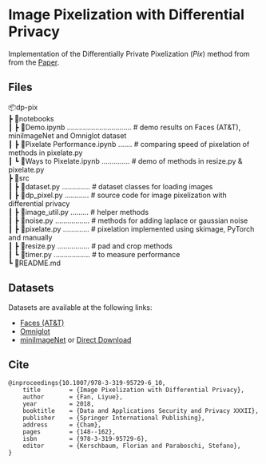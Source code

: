 

# Image Pixelization with Differential Privacy



Implementation of the  Differentially Private Pixelization (*Pix*) method from  from the [Paper](https://link.springer.com/chapter/10.1007/978-3-319-95729-6_10).

## Files

📦dp-pix  
 ┣ 📂notebooks   
 ┃ ┣ 📜Demo.ipynb ................................ # demo results on Faces (AT&T), miniImageNet and Omniglot dataset  
 ┃ ┣ 📜Pixelate Performance.ipynb ....... # comparing speed of pixelation of methods in pixelate.py  
 ┃ ┗ 📜Ways to Pixelate.ipynb .............. # demo of methods in resize.py & pixelate.py  
 ┣ 📂src  
 ┃ ┣ 📜dataset.py .............. # dataset classes for loading images    
 ┃ ┣ 📜dp_pixel.py ............ # source code for image pixelization with differential privacy  
 ┃ ┣ 📜image_util.py ......... # helper methods  
 ┃ ┣ 📜noise.py ................. # methods for adding laplace or gaussian noise  
 ┃ ┣ 📜pixelate.py ............. # pixelation implemented using skimage, PyTorch and manually   
 ┃ ┣ 📜resize.py ................ # pad and crop methods  
 ┃ ┗ 📜timer.py ..................  # to measure performance  
 ┗ 📜README.md



## Datasets

Datasets are available at the following links:

- [Faces (AT&T)](https://git-disl.github.io/GTDLBench/datasets/att_face_dataset/)
- [Omniglot](https://github.com/brendenlake/omniglot/tree/master/python)
- [miniImageNet](https://github.com/yaoyao-liu/mini-imagenet-tools) or [Direct Download](https://drive.google.com/uc?id=0B3Irx3uQNoBMQ1FlNXJsZUdYWEE)



## Cite

    @inproceedings{10.1007/978-3-319-95729-6_10,
        title        = {Image Pixelization with Differential Privacy},
        author       = {Fan, Liyue},
        year         = 2018,
        booktitle    = {Data and Applications Security and Privacy XXXII},
        publisher    = {Springer International Publishing},
        address      = {Cham},
        pages        = {148--162},
        isbn         = {978-3-319-95729-6},
        editor       = {Kerschbaum, Florian and Paraboschi, Stefano},
    }

